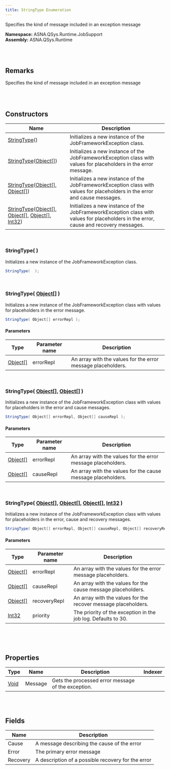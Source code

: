 ```yaml
---
title: StringType Enumeration
---
```


Specifies the kind of message included in an exception message

**Namespace:** ASNA.QSys.Runtime.JobSupport <br/>
**Assembly:** ASNA.QSys.Runtime

<br>
<br>

## Remarks

Specifies the kind of message included in an exception message

[//]: # ($$TODO: Complete the Remarks section.)

<br>
<br>

## Constructors

| Name |  Description 
| --- | --- 
| [StringType](#stringtype)() | Initializes a new instance of the JobFrameworkException class. 
| [StringType](#stringtypeobject[])([Object[]](https://docs.microsoft.com/en-us/dotnet/api/system.object)) | Initializes a new instance of the JobFrameworkException class with values for placeholders in the error message. 
| [StringType](#stringtypeobject[]-object[])([Object[]](https://docs.microsoft.com/en-us/dotnet/api/system.object), [Object[]](https://docs.microsoft.com/en-us/dotnet/api/system.object)) | Initializes a new instance of the JobFrameworkException class with values for placeholders in the error and cause messages. 
| [StringType](#stringtypeobject[]-object[]-object[]-int32)([Object[]](https://docs.microsoft.com/en-us/dotnet/api/system.object), [Object[]](https://docs.microsoft.com/en-us/dotnet/api/system.object), [Object[]](https://docs.microsoft.com/en-us/dotnet/api/system.object), [Int32](https://docs.microsoft.com/en-us/dotnet/api/system.int32)) | Initializes a new instance of the JobFrameworkException class with values for placeholders in the error, cause and recovery messages. 

<br>

### StringType(  )

Initializes a new instance of the JobFrameworkException class.

```cs
StringType(  );
```


<br>

### StringType( [Object[]](https://docs.microsoft.com/en-us/dotnet/api/system.object) )

Initializes a new instance of the JobFrameworkException class with values for placeholders in the error message.

```cs
StringType( Object[] errorRepl );
```

#### Parameters

| Type | Parameter name | Description
| --- | --- | ---
| [Object[]](https://docs.microsoft.com/en-us/dotnet/api/system.object) | errorRepl | An array with the values for the error message placeholders. 

<br>

### StringType( [Object[]](https://docs.microsoft.com/en-us/dotnet/api/system.object), [Object[]](https://docs.microsoft.com/en-us/dotnet/api/system.object) )

Initializes a new instance of the JobFrameworkException class with values for placeholders in the error and cause messages.

```cs
StringType( Object[] errorRepl, Object[] causeRepl );
```

#### Parameters

| Type | Parameter name | Description
| --- | --- | ---
| [Object[]](https://docs.microsoft.com/en-us/dotnet/api/system.object) | errorRepl | An array with the values for the error message placeholders. 
| [Object[]](https://docs.microsoft.com/en-us/dotnet/api/system.object) | causeRepl | An array with the values for the cause message placeholders. 

<br>

### StringType( [Object[]](https://docs.microsoft.com/en-us/dotnet/api/system.object), [Object[]](https://docs.microsoft.com/en-us/dotnet/api/system.object), [Object[]](https://docs.microsoft.com/en-us/dotnet/api/system.object), [Int32](https://docs.microsoft.com/en-us/dotnet/api/system.int32) )

Initializes a new instance of the JobFrameworkException class with values for placeholders in the error, cause and recovery messages.

```cs
StringType( Object[] errorRepl, Object[] causeRepl, Object[] recoveryRepl, Int32 priority );
```

#### Parameters

| Type | Parameter name | Description
| --- | --- | ---
| [Object[]](https://docs.microsoft.com/en-us/dotnet/api/system.object) | errorRepl | An array with the values for the error message placeholders. 
| [Object[]](https://docs.microsoft.com/en-us/dotnet/api/system.object) | causeRepl | An array with the values for the cause message placeholders. 
| [Object[]](https://docs.microsoft.com/en-us/dotnet/api/system.object) | recoveryRepl | An array with the values for the recover message placeholders. 
| [Int32](https://docs.microsoft.com/en-us/dotnet/api/system.int32) | priority | The priority of the exception in the job log. Defaults to 30. 

<br>


<br>
<br>

## Properties

| Type | Name | Description | Indexer
| --- | --- | --- | --- 
| [Void](https://docs.microsoft.com/en-us/dotnet/api/system.void) | Message | Gets the processed error message of the exception. | 

<br>
<br>

## Fields

| Name | Description
| --- | --- 
| Cause | A message describing the cause of the error
| Error | The primary error message
| Recovery | A description of a possible recovery for the error

<br>
<br>

